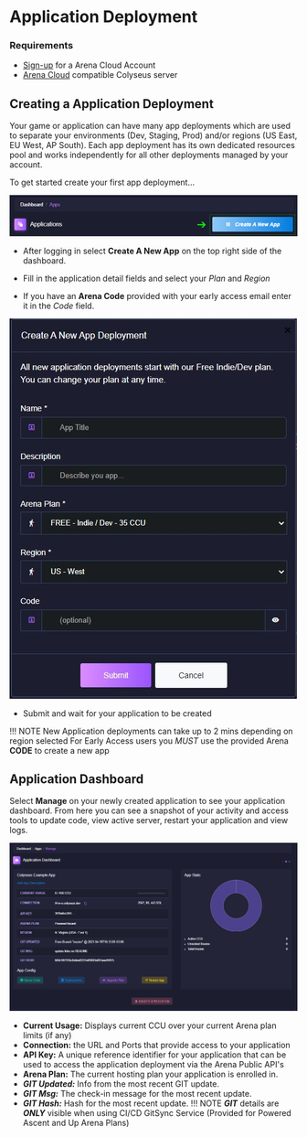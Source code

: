 # Application Deployment

### Requirements

* [Sign-up](https://https://console.colyseus.io/register) for a Arena Cloud Account 
* [Arena Cloud](../create-colyseus-server/) compatible Colyseus server

## Creating a Application Deployment

Your game or application can have many app deployments which are used to separate your environments (Dev, Staging, Prod) and/or regions (US East, EU West, AP South). Each app deployment has its own dedicated resources pool and works independently for all other deployments managed by your account. 

To get started create your first app deployment...

![New Application Button](../../images/create-new-app.jpg)

- After logging in select **Create A New App** on the top right side of the dashboard.

- Fill in the application detail fields and select your *Plan* and *Region*

- If you have an **Arena Code** provided with your early access email enter it in the *Code* field.

![Sign-up Flow](../../images/create-app.jpg)

- Submit and wait for your application to be created

!!! NOTE
    New Application deployments can take up to 2 mins depending on region selected
    For Early Access users you *MUST* use the provided Arena **CODE** to create a new app

## Application Dashboard

Select **Manage** on your newly created application to see your application dashboard. From here you can see a snapshot of your activity and access tools to update code, view active server, restart your application and view logs.

![Arena Application Management View](../../images/app-manage-details.jpg)

- **Current Usage:** Displays current CCU over your current Arena plan limits (if any)
- **Connection:** the URL and Ports that provide access to your application
- **API Key:** A unique reference identifier for your application that can be used to access the application deployment via the Arena Public API's
- **Arena Plan:** The current hosting plan your application is enrolled in.
- ***GIT Updated:*** Info from the most recent GIT update.
- ***GIT Msg:*** The check-in message for the most recent update.
- ***GIT Hash:*** Hash for the most recent update.
!!! NOTE
    ***GIT*** details are ***ONLY*** visible when using CI/CD GitSync Service (Provided for Powered Ascent and Up Arena Plans)
